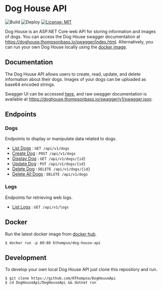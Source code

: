 # Dog House API
![Build](https://github.com/KThompso/DogHouseApi/workflows/Build/badge.svg?branch=master)
![Deploy](https://github.com/KThompso/DogHouseApi/workflows/Deploy/badge.svg?branch=master)
[![License: MIT](https://img.shields.io/badge/License-MIT-yellow.svg)](https://opensource.org/licenses/MIT)

Dog House is an ASP.NET Core web API for storing information and images of dogs.  You can access the Dog House swagger documentation at <https://doghouse.thompsonbass.io/swagger/index.html>.  Alternatively, you can run your own Dog House locally using the [docker image](#Docker).

## Documentation

The Dog House API allows users to create, read, update, and delete information about their dogs.  Images of your dogs can be uploaded as base64 encoded strings.

Swagger UI can be accessed [here][swagger-ui], and raw swagger documentation is available at <https://doghouse.thompsonbass.io/swagger/v1/swagger.json>.

## Endpoints

### Dogs

Endpoints to display or manipulate data related to dogs.

- [List Dogs](apidocs/api/v1/dogs/get.md) : `GET /api/v1/dogs`
- [Create Dog](apidocs/api/v1/dogs/post.md) : `POST /api/v1/dogs`
- [Display Dog](apidocs/api/v1/dogs/id/get.md) : `GET /api/v1/dogs/{id}`
- [Update Dog](apidocs/api/v1/dogs/id/put.md) : `PUT /api/v1/dogs/{id}`
- [Delete Dog](apidocs/api/v1/dogs/id/delete.md) : `DELETE /api/v1/dogs/{id}`
- [Delete All Dogs](apidocs/api/v1/dogs/delete.md) : `DELETE /api/v1/dogs`

### Logs

Endpoints for retrieving web logs.

- [List Logs](apidocs/api/v1/logs/get.md) : `GET /api/v1/logs`


## Docker

Run the latest docker image from [docker hub][docker-hub].

```
$ docker run -p 80:80 kthompso/dog-house-api
```

## Development

To develop your own local Dog House API just clone this repository and run.

```
$ git clone https://github.com/KThompso/DogHouseApi
$ cd DogHouseApi/DogHouseApi && dotnet run
```

[docker-hub]: https://hub.docker.com/repository/docker/kthompso/dog-house-api
[dog-house-base]: https://doghouse.thompsonbass.io/api/v1/dogs
[swagger-ui]: https://doghouse.thompsonbass.io/swagger/index.html
[swagger-raw]: https://doghouse.thompsonbass.io/swagger/v1/swagger.json
